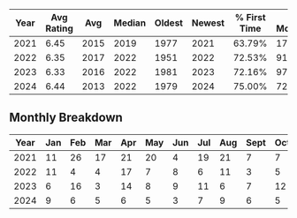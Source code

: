| Year | Avg Rating | Avg | Median | Oldest | Newest | % First Time | # Movies |
|------|------------|-----|--------|--------|--------|--------------|----------|
| 2021 | 6.45 | 2015 | 2019 | 1977 | 2021 | 63.79% | 174 |
| 2022 | 6.35 | 2017 | 2022 | 1951 | 2022 | 72.53% | 91 |
| 2023 | 6.33 | 2016 | 2022 | 1981 | 2023 | 72.16% | 97 |
| 2024 | 6.44 | 2013 | 2022 | 1979 | 2024 | 75.00% | 72 |

## Monthly Breakdown
| Year | Jan | Feb | Mar | Apr | May | Jun | Jul | Aug | Sept | Oct | Nov | Dec |
|------|-----|-----|-----|-----|-----|-----|-----|-----|------|-----|-----|-----|
| 2021 | 11 | 26 | 17 | 21 | 20 | 4 | 19 | 21 | 7 | 7 | 16 | 5 |
| 2022 | 11 | 4 | 4 | 17 | 7 | 8 | 6 | 11 | 3 | 5 | 7 | 8 |
| 2023 | 6 | 16 | 3 | 14 | 8 | 9 | 11 | 6 | 7 | 12 | 3 | 2 |
| 2024 | 9 | 6 | 5 | 6 | 5 | 3 | 7 | 9 | 6 | 5 | 6 | 5 |
